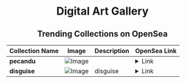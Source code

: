 <div align="center">

# Digital Art Gallery

## Trending Collections on OpenSea

| Collection Name                       | Image                                                                                     | Description                       | OpenSea Link                                                                                          |
|---------------------------------------|-------------------------------------------------------------------------------------------|-----------------------------------|--------------------------------------------------------------------------------------------------------|
| **pecandu** | ![Image](https://raw.seadn.io/files/8ed1f93b51c47931a7ac3d1de830c144.svg?w=200&auto=format) |  | <details><summary>Link</summary>[pecandu](https://opensea.io/collection/pecandu)</details> |
| **disguise** | ![Image](https://i.seadn.io/s/raw/files/75309b75de723c152d552e2040dcde0f.png?w=500&auto=format?w=200&auto=format) | disguise | <details><summary>Link</summary>[disguise](https://opensea.io/collection/disguise-5)</details> |

</div>